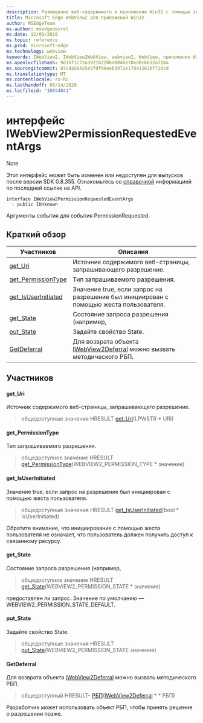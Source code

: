 ```yaml
---
description: Размещение веб-содержимого в приложении Win32 с помощью элемента управления Microsoft Edge WebView2
title: Microsoft Edge WebView2 для приложений Win32
author: MSEdgeTeam
ms.author: msedgedevrel
ms.date: 12/09/2019
ms.topic: reference
ms.prod: microsoft-edge
ms.technology: webview
keywords: IWebView2, IWebView2WebView, webview2, WebView, приложения Win32, Win32, EDGE
ms.openlocfilehash: 9d16f1c72a3921b220bd0046e78ed0c6b32a718a
ms.sourcegitcommit: 07cda56425e5fdf90eeb3972e17041261bf720cd
ms.translationtype: MT
ms.contentlocale: ru-RU
ms.lasthandoff: 05/14/2020
ms.locfileid: "10654841"
---
```

# интерфейс IWebView2PermissionRequestedEventArgs 

> [!NOTE]
> Этот интерфейс может быть изменен или недоступен для выпусков после версии SDK 0.8.355. Ознакомьтесь со [справочной](../../../webview2-api-reference.md) информацией по последней ссылке на API.

```
interface IWebView2PermissionRequestedEventArgs
  : public IUnknown
```

Аргументы события для события PermissionRequested.

## Краткий обзор

 Участников                        | Описания
--------------------------------|---------------------------------------------
[get_Uri](#get_uri) | Источник содержимого веб-страницы, запрашивающего разрешение.
[get_PermissionType](#get_permissiontype) | Тип запрашиваемого разрешения.
[get_IsUserInitiated](#get_isuserinitiated) | Значение true, если запрос на разрешение был инициирован с помощью жеста пользователя.
[get_State](#get_state) | Состояние запроса разрешения (например,
[put_State](#put_state) | Задайте свойство State.
[GetDeferral](#getdeferral) | Для возврата объекта [IWebView2Deferral](IWebView2Deferral.md) можно вызвать методического РБП.

## Участников

#### get_Uri 

Источник содержимого веб-страницы, запрашивающего разрешение.

> общедоступные значения HRESULT [get_Uri](#get_uri)(LPWSTR * URI)

#### get_PermissionType 

Тип запрашиваемого разрешения.

> общедоступное значение HRESULT [get_PermissionType](#get_permissiontype)(WEBVIEW2_PERMISSION_TYPE * значение)

#### get_IsUserInitiated 

Значение true, если запрос на разрешение был инициирован с помощью жеста пользователя.

> общедоступные значения HRESULT [get_IsUserInitiated](#get_isuserinitiated)(bool * IsUserInitiated)

Обратите внимание, что инициирование с помощью жеста пользователя не означает, что пользователь должен получить доступ к связанному ресурсу.

#### get_State 

Состояние запроса разрешения (например,

> общедоступное значение HRESULT [get_State](#get_state)(WEBVIEW2_PERMISSION_STATE * значение)

предоставлен ли запрос. Значение по умолчанию — WEBVIEW2_PERMISSION_STATE_DEFAULT.

#### put_State 

Задайте свойство State.

> общедоступные значения HRESULT [put_State](#put_state)(WEBVIEW2_PERMISSION_STATE значение)

#### GetDeferral 

Для возврата объекта [IWebView2Deferral](IWebView2Deferral.md) можно вызвать методического РБП.

> общедоступный HRESULT- [РБП](#getdeferral)([IWebView2Deferral](IWebView2Deferral.md) * * РБП)

Разработчик может использовать объект РБП, чтобы принять решение о разрешении позже.

